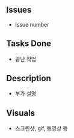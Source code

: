 ## Issues
- Issue number

## Tasks Done 
- 끝난 작업 

## Description
- 부가 설명

## Visuals
- 스크린샷, gif, 동영상 등 
